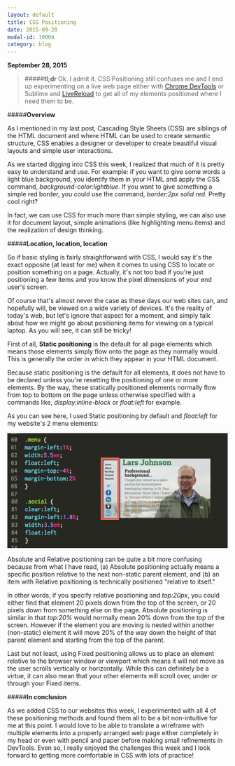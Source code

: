 ```yaml
---
layout: default
title: CSS Positioning
date: 2015-09-28
modal-id: 10004
category: blog
---
```


**September 28, 2015**


>#####**tl;dr**
>Ok. I admit it. CSS Positioning still confuses me and I end up experimenting on a live web page either with <a href="https://developer.chrome.com/devtools">Chrome DevTools</a> or Sublime and <a href="http://livereload.com/">LiveReload</a> to get all of my elements positioned where I need them to be.

#####**Overview**

As I mentioned in my last post, Cascading Style Sheets (CSS) are siblings of the HTML document and where HTML can be used to create semantic structure, CSS enables a designer or developer to create beautiful visual layouts and simple user interactions.

As we started digging into CSS this week, I realized that much of it is pretty easy to understand and use. For example: if you want to give some words a light blue background, you identify them in your HTML and apply the CSS command, *background-color:lightblue*. If you want to give something a simple red border, you could use the command, *border:2px solid red*. Pretty cool right?

In fact, we can use CSS for much more than simple styling, we can also use it for document layout, simple animations (like highlighting menu items) and the realization of design thinking.

#####**Location, location, location**

So if basic styling is fairly straightforward with CSS, I would say it's the exact opposite (at least for me) when it comes to using CSS to locate or position something on a page. Actually, it's not too bad if you're just positioning a few items and you know the pixel dimensions of your end user's screen.

Of course that's almost never the case as these days our web sites can, and hopefully will, be viewed on a wide variety of devices. It's the reality of today's web, but let's ignore that aspect for a moment, and simply talk about how we might go about positioning items for viewing on a typical laptop. As you will see, it can still be tricky!

First of all, **Static positioning** is the default for all page elements which means those elements simply flow onto the page as they normally would. This is generally the order in which they appear in your HTML document.

Because static positioning is the default for all elements, it does not have to be declared unless you're resetting the positioning of one or more elements. By the way, these statically positioned elements normally flow from top to bottom on the page unless otherwise specified with a commands like, *display:inline-block* or *float:left* for example.

As you can see here, I used Static positioning by default and *float:left* for my website's 2 menu elements:

<img src="blog/images/static-css.png" alt="code snippet showing static positioning by default">

Absolute and Relative positioning can be quite a bit more confusing because from what I have read, (a) Absolute positioning actually means a specific position relative to the next non-static parent element, and (b) an item with Relative positioning is technically positioned "relative to itself."

 In other words, if you specify relative positioning and <em>top:20px</em>, you could either find that element 20 pixels down from the top of the screen, or 20 pixels down from something else on the page. Absolute positioning is similar in that <em>top:20%</em> would normally mean 20% down from the top of the screen. However if the element you are moving is nested within another (non-static) element it will move 20% of the way down the height of that parent element and starting from the top of the parent.

Last but not least, using Fixed positioning allows us to place an element relative to the browser window or viewport which means it will not move as the user scrolls vertically or horizontally. While this can definitely be a virtue, it can also mean that your other elements will scroll over, under or through your Fixed items.

#####**In conclusion**

As we added CSS to our websites this week, I experimented with all 4 of these positioning methods and found them all to be a bit non-intuitive for me at this point. I would love to be able to translate a wireframe with multiple elements into a properly arranged web page either completely in my head or even with pencil and paper before making small refinements in DevTools. Even so, I really enjoyed the challenges this week and I look forward to getting more comfortable in CSS with lots of practice!
